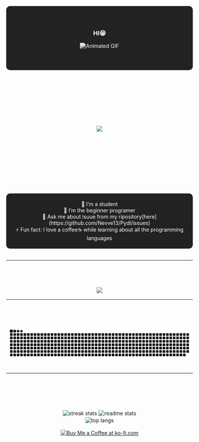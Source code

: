 <!-- Gambar Background Header -->
<div align="center" style="background-color: #222222; padding: 40px; color: white; border-radius: 10px;">
  <h3>HI😁</h3>
  <img src="https://media1.tenor.com/m/GHSF-v48hVwAAAAd/anime-found.gif" alt="Animated GIF" width="600px" />
  <br/><br/>
</div>
<div align="center" style="background: url('https://github.com/Tanmyname/Tanmyname/blob/main/icon.jpg') no-repeat center center; background-size: cover; padding: 100px 0; color: white; border-radius: 10px;">
  <h1 align="center">
    <img src="https://readme-typing-svg.herokuapp.com/?font=Righteous&size=35&center=true&vCenter=true&width=500&height=70&duration=4000&lines=Hi+There!+👋;+I'm+Tan!;" />
  </h1>
  <h3 align="center">I'am programer from indonesia  🇮🇩</h3>
</div>

<!-- Section Konten Utama dengan Latar Gelap -->
<div align="center" style="background-color: #222222; color: white; padding: 20px; border-radius: 10px;">
  🔭 I’m a student<br>
  🌱 I’m the beginner programer<br>
  💬 Ask me about isuue from my ripository[here](https://github.com/Nevve13/Pydl/issues)<br>
  ⚡ Fun fact: I love a coffee☕ while learning about all the programming languages
</div>

<br/>
<!-- Badges Kontak -->
<!-- div align="center --">
  <a href="mailto:pedro.sales.">
    <img src="https://img.shields.io/badge/Gmail-333333?style=for-the-badge&logo=gmail&logoColor=red" />
  </a>
  <a href="https://linkedin.com/in/pedro-sales-muniz" target="_blank">
    <img src="https://img.shields.io/badge/LinkedIn-0077B5?style=for-the-badge&logo=linkedin&logoColor=white" />
  </a>
  <a href="https://salesp07.github.io" target="_blank">
    <img src="https://img.shields.io/badge/Portfolio-FF5722?style=for-the-badge&logo=todoist&logoColor=white" />
  </a>
</div> -->
<hr/>

<!-- Bagian Tools dan Skill -->
<h2 align="center" style="color: white;">The programming language I learned</h2>
<div align="center">
  <img src="https://skillicons.dev/icons?i=html,css,python,javascript,c,java" />
</div>

<hr/>

<!-- Kontribusi -->
<div align="center" style="color: white;">
  <h2>🐍 My Contributions 🐍</h2>
  <img alt="snake eating my contributions" src="https://raw.githubusercontent.com/salesp07/salesp07/output/github-contribution-grid-snake.svg" />
</div>

<hr/>

<h2 align="center" style="color: white;">⚡ Stats ⚡</h2>
<br>
<div align="center">
    <img width=390 src="https://github-readme-streak-stats-salesp07.vercel.app/?user=Tanmyname&count_private=true&theme=react&border_radius=10" alt="streak stats"/>
  <img width="390" src="https://github-readme-stats.vercel.app/api?username=Tanmyname&count_private=true&show_icons=true&theme=dark&rank_icon=github&border_radius=10" alt="readme stats" />
  <br/>
<img width="325" align="center" src="https://github-readme-stats.vercel.app/api/top-langs/?username=Tanmyname&hide=HTML&langs_count=8&layout=compact&theme=dark&border_radius=10&size_weight=0.5&count_weight=0.5&exclude_repo=github-readme-stats" alt="top langs" />
</div>
<br>
<div align="center">
<a href='https://saweria.co/fheis' target='_blank'><img height='64' style='border:0px;height:64px;' src='https://storage.ko-fi.com/cdn/kofi1.png?v=3' border='0' alt='Buy Me a Coffee at ko-fi.com' /></a>
</div>